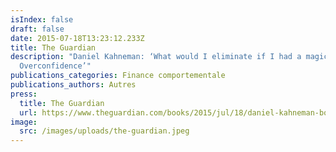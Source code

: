 ```yaml
---
isIndex: false
draft: false
date: 2015-07-18T13:23:12.233Z
title: The Guardian
description: "Daniel Kahneman: ‘What would I eliminate if I had a magic wand?
  Overconfidence’"
publications_categories: Finance comportementale
publications_authors: Autres
press:
  title: The Guardian
  url: https://www.theguardian.com/books/2015/jul/18/daniel-kahneman-books-interview
image:
  src: /images/uploads/the-guardian.jpeg
---
```

